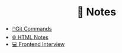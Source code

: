 <h1 align="center">📝 Notes</h1>

- [🖱️Git Commands](https://github.com/abhiramready/Code-LogBook/blob/master/Notes/GIT_Commands.md)
- [🌐 HTML Notes](https://github.com/abhiramready/Code-LogBook/tree/master/Notes/HTML%20Notes)
- [💻 Frontend Interview](https://github.com/abhiramready/Code-LogBook/blob/master/Notes/Frontend_Interview.md)
